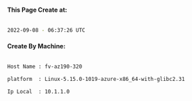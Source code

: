 
   
#### This Page Create at:

```bash

2022-09-08 - 06:37:26 UTC

```

#### Create By Machine:

```bash

Host Name : fv-az190-320

platform  : Linux-5.15.0-1019-azure-x86_64-with-glibc2.31

Ip Local  : 10.1.1.0

```

